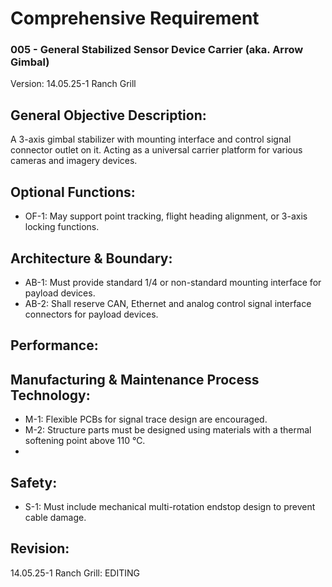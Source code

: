 # Comprehensive Requirement
### 005 - General Stabilized Sensor Device Carrier (aka. Arrow Gimbal)
Version: 14.05.25-1 Ranch Grill

## General Objective Description:
A 3-axis gimbal stabilizer with mounting interface and control signal connector outlet on it. Acting as a universal carrier platform for various cameras and imagery devices.


## Optional Functions:
- OF-1: May support point tracking, flight heading alignment, or 3-axis locking functions.


## Architecture & Boundary:
- AB-1: Must provide standard 1/4 or non-standard mounting interface for payload devices.
- AB-2: Shall reserve CAN, Ethernet and analog control signal interface connectors for payload devices.


## Performance:



## Manufacturing & Maintenance Process Technology:
- M-1: Flexible PCBs for signal trace design are encouraged.
- M-2: Structure parts must be designed using materials with a thermal softening point above 110 ℃.
- 


## Safety:
- S-1: Must include mechanical multi-rotation endstop design to prevent cable damage.


## Revision:
14.05.25-1 Ranch Grill: EDITING
